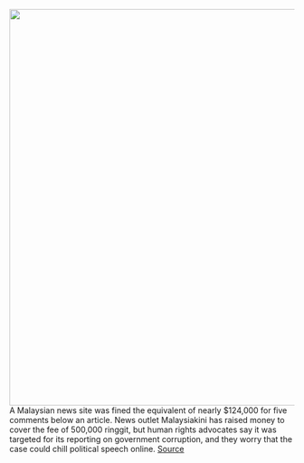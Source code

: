 <img src='https://cdn.vox-cdn.com/thumbor/ciut1s7m4w-Pr9Mn5ew7jJN_cCk=/0x0:4600x3061/1200x800/filters:focal(1932x1163:2668x1899)/cdn.vox-cdn.com/uploads/chorus_image/image/68856121/1231247672.0.jpg' width='700px' /><br/>
A Malaysian news site was fined the equivalent of nearly $124,000 for five comments below an article. News outlet Malaysiakini has raised money to cover the fee of 500,000 ringgit, but human rights advocates say it was targeted for its reporting on government corruption, and they worry that the case could chill political speech online.
<a href='https://www.theverge.com/2021/2/22/22295496/malaysiakini-guilty-contempt-of-court-fine-reader-comments-judiciary'> Source <a/>